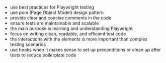 <!-- Use this file to provide workspace-specific custom instructions to Copilot. For more details, visit https://code.visualstudio.com/docs/copilot/copilot-customization#_use-a-githubcopilotinstructionsmd-file -->

- use best practices for Playwright testing
- use pom (Page Object Model) design pattern
- provide clear and concise comments in the code
- ensure tests are maintainable and scalable
- the main purpose is learning and understanding Playwright
- focus on writing clean, readable, and efficient test code
- the interactions with the elements is more important than complex testing scenarios
- use hooks when it makes sense to set up preconditions or clean up after tests to reduce boilerplate code